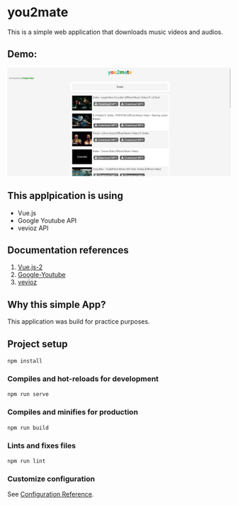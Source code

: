 # you2mate
This is a simple web application that downloads music videos and audios.

## Demo:
![alt-text](https://github.com/CrispenGari/you2mate-vue2.js/blob/main/bandicam%202021-02-09%2021-19-16-351.jpg)

## This applpication is using
* Vue.js 
* Google Youtube API 
* vevioz API

## Documentation references
1. [Vue.js-2](https://vuejs.org/)
2. [Google-Youtube](https://developers.google.com/youtube/v3/docs/search/list)
3. [vevioz](https://github.com/vevioz/converter)


## Why this simple App?
This application was build for practice purposes.
## Project setup
```
npm install
```

### Compiles and hot-reloads for development
```
npm run serve
```

### Compiles and minifies for production
```
npm run build
```

### Lints and fixes files
```
npm run lint
```

### Customize configuration
See [Configuration Reference](https://cli.vuejs.org/config/).
